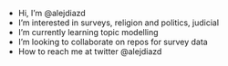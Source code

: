 -  Hi, I’m @alejdiazd
-  I’m interested in surveys, religion and politics, judicial
-  I’m currently learning topic modelling
-  I’m looking to collaborate on repos for survey data
-  How to reach me at twitter @alejdiazd

<!---
alejdiazd/alejdiazd is a ✨ special ✨ repository because its `README.md` (this file) appears on your GitHub profile.
You can click the Preview link to take a look at your changes.
--->
